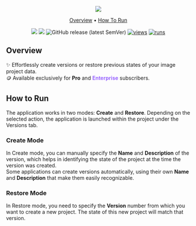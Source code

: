 <div align='center' markdown> 
<img src="https://github.com/supervisely-ecosystem/data-versioning/assets/57998637/acad95dc-abb3-4407-bbaf-2db0734ba126" /> <br>

<p align='center'>
  <a href='#overview'>Overview</a> •
  <a href='#how-to-run'>How To Run</a>
</p>

[![](https://img.shields.io/badge/supervisely-ecosystem-brightgreen)](https://ecosystem.supervisely.com/apps/supervisely-ecosystem/data-versioning)
[![](https://img.shields.io/badge/slack-chat-green.svg?logo=slack)](https://supervisely.com/slack)
![GitHub release (latest SemVer)](https://img.shields.io/github/v/release/supervisely-ecosystem/data-versioning)
[![views](https://app.supervisely.com/img/badges/views/supervisely-ecosystem/data-versioning.png)](https://supervisely.com)
[![runs](https://app.supervisely.com/img/badges/runs/supervisely-ecosystem/data-versioning.png)](https://supervisely.com)

</div>

## Overview

✨ Effortlessly create versions or restore previous states of your image project data. 
<br>🪙 Available exclusively for **Pro** and <span style="color:#96f">**Enterprise**</span> subscribers.

## How to Run

The application works in two modes: **Create** and **Restore**. Depending on the selected action, the application is launched within the project under the Versions tab.

### **Create Mode**

In Create mode, you can manually specify the **Name** and **Description** of the version, which helps in identifying the state of the project at the time the version was created. <br>Some applications can create versions automatically, using their own **Name** and **Description** that make them easily recognizable.

### **Restore Mode**
In Restore mode, you need to specify the **Version** number from which you want to create a new project. The state of this new project will match that version.
